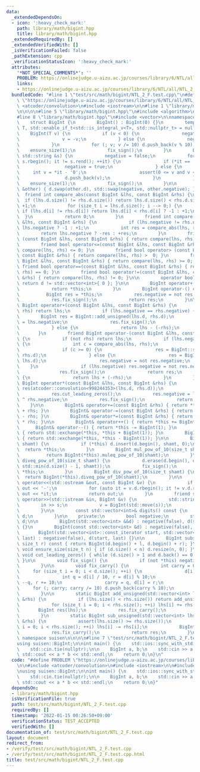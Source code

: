 ```yaml
---
data:
  _extendedDependsOn:
  - icon: ':heavy_check_mark:'
    path: library/math/bigint.hpp
    title: library/math/bigint.hpp
  _extendedRequiredBy: []
  _extendedVerifiedWith: []
  _isVerificationFailed: false
  _pathExtension: cpp
  _verificationStatusIcon: ':heavy_check_mark:'
  attributes:
    '*NOT_SPECIAL_COMMENTS*': ''
    PROBLEM: https://onlinejudge.u-aizu.ac.jp/courses/library/6/NTL/all/NTL_2_F
    links:
    - https://onlinejudge.u-aizu.ac.jp/courses/library/6/NTL/all/NTL_2_F
  bundledCode: "#line 1 \"test/src/math/bigint/NTL_2_F.test.cpp\"\n#define PROBLEM\
    \ \"https://onlinejudge.u-aizu.ac.jp/courses/library/6/NTL/all/NTL_2_F\"\n\n#include\
    \ <atcoder/convolution>\n#include <iostream>\n\n#line 1 \"library/math/bigint.hpp\"\
    \n\n\n\n#line 5 \"library/math/bigint.hpp\"\n#include <algorithm>\n#include <cassert>\n\
    #line 8 \"library/math/bigint.hpp\"\n#include <vector>\n\nnamespace suisen {\n\
    \    struct BigInt {\n        BigInt() : BigInt(0) {}\n        template <typename\
    \ T, std::enable_if_t<std::is_integral_v<T>, std::nullptr_t> = nullptr>\n    \
    \    BigInt(T v) {\n            if (v < 0) {\n                negative = true;\n\
    \                v = -v;\n            } else {\n                negative = false;\n\
    \            }\n            for (; v; v /= 10) d.push_back(v % 10);\n        \
    \    ensure_size(1);\n            fix_sign();\n        }\n        BigInt(const\
    \ std::string &s) {\n            negative = false;\n            for (auto it =\
    \ s.rbegin(); it != s.rend(); ++it) {\n                if (*it == '-') {\n   \
    \                 negative = true;\n                } else {\n               \
    \     int v = *it - '0';\n                    assert(0 <= v and v <= 9);\n   \
    \                 d.push_back(v);\n                }\n            }\n        \
    \    ensure_size(1);\n            fix_sign();\n        }\n\n        void swap(BigInt\
    \ &other) { d.swap(other.d), std::swap(negative, other.negative); }\n\n      \
    \  friend int compare_abs(const BigInt &lhs, const BigInt &rhs) {\n          \
    \  if (lhs.d.size() != rhs.d.size()) return lhs.d.size() < rhs.d.size() ? -1 :\
    \ +1;\n            for (size_t i = lhs.d.size(); i --> 0;) {\n               \
    \ if (lhs.d[i] != rhs.d[i]) return lhs.d[i] < rhs.d[i] ? -1 : +1;\n          \
    \  }\n            return 0;\n        }\n        friend int compare(const BigInt\
    \ &lhs, const BigInt &rhs) {\n            if (lhs.negative != rhs.negative) return\
    \ lhs.negative ? -1 : +1;\n            int res = compare_abs(lhs, rhs);\n    \
    \        return lhs.negative ? -res : +res;\n        }\n        friend bool operator<\
    \ (const BigInt &lhs, const BigInt &rhs) { return compare(lhs, rhs) <  0; }\n\
    \        friend bool operator<=(const BigInt &lhs, const BigInt &rhs) { return\
    \ compare(lhs, rhs) <= 0; }\n        friend bool operator> (const BigInt &lhs,\
    \ const BigInt &rhs) { return compare(lhs, rhs) >  0; }\n        friend bool operator>=(const\
    \ BigInt &lhs, const BigInt &rhs) { return compare(lhs, rhs) >= 0; }\n       \
    \ friend bool operator==(const BigInt &lhs, const BigInt &rhs) { return compare(lhs,\
    \ rhs) == 0; }\n        friend bool operator!=(const BigInt &lhs, const BigInt\
    \ &rhs) { return compare(lhs, rhs) != 0; }\n\n        operator bool() const {\
    \ return d != std::vector<int>{ 0 }; }\n\n        BigInt operator+() const {\n\
    \            return *this;\n        }\n        BigInt operator-() const {\n  \
    \          BigInt res = *this;\n            res.negative = not res.negative;\n\
    \            res.fix_sign();\n            return res;\n        }\n\n        friend\
    \ BigInt operator+(const BigInt &lhs, const BigInt &rhs) {\n            if (not\
    \ rhs) return lhs;\n            if (lhs.negative == rhs.negative) {\n        \
    \        BigInt res = BigInt::add_unsigned(lhs.d, rhs.d);\n                res.negative\
    \ = lhs.negative;\n                res.fix_sign();\n                return res;\n\
    \            } else {\n                return lhs - (-rhs);\n            }\n \
    \       }\n        friend BigInt operator-(const BigInt &lhs, const BigInt &rhs)\
    \ {\n            if (not rhs) return lhs;\n            if (lhs.negative == rhs.negative)\
    \ {\n                int c = compare_abs(lhs, rhs);\n                BigInt res;\n\
    \                if (c >= 0) {\n                    res = BigInt::sub_unsigned(lhs.d,\
    \ rhs.d);\n                } else {\n                    res = BigInt::sub_unsigned(rhs.d,\
    \ lhs.d);\n                    res.negative = not res.negative;\n            \
    \    }\n                if (lhs.negative) res.negative = not res.negative;\n \
    \               res.fix_sign();\n                return res;\n            } else\
    \ {\n                return lhs + (-rhs);\n            }\n        }\n        friend\
    \ BigInt operator*(const BigInt &lhs, const BigInt &rhs) {\n            BigInt\
    \ res(atcoder::convolution<998244353>(lhs.d, rhs.d));\n            res.fix_carry();\n\
    \            res.cut_leading_zeros();\n            res.negative = lhs.negative\
    \ ^ rhs.negative;\n            res.fix_sign();\n            return res;\n    \
    \    }\n\n        BigInt& operator+=(const BigInt &rhs) { return *this = *this\
    \ + rhs; }\n        BigInt& operator-=(const BigInt &rhs) { return *this = *this\
    \ - rhs; }\n        BigInt& operator*=(const BigInt &rhs) { return *this = *this\
    \ * rhs; }\n\n        BigInt& operator++() { return *this += BigInt(1); }\n  \
    \      BigInt& operator--() { return *this -= BigInt(1); }\n        BigInt operator++(int)\
    \ { return std::exchange(*this, *this + BigInt(1)); }\n        BigInt operator--(int)\
    \ { return std::exchange(*this, *this - BigInt(1)); }\n\n        BigInt& muleq_pow_of_10(size_t\
    \ shamt) {\n            if (*this) d.insert(d.begin(), shamt, 0);\n          \
    \  return *this;\n        }\n        BigInt mul_pow_of_10(size_t shamt) {\n  \
    \          return BigInt(*this).muleq_pow_of_10(shamt);\n        }\n        BigInt&\
    \ diveq_pow_of_10(size_t shamt) {\n            d.erase(d.begin(), d.begin() +\
    \ std::min(d.size() - 1, shamt));\n            fix_sign();\n            return\
    \ *this;\n        }\n        BigInt div_pow_of_10(size_t shamt) {\n          \
    \  return BigInt(*this).diveq_pow_of_10(shamt);\n        }\n\n        friend std::ostream&\
    \ operator<<(std::ostream &out, const BigInt &v) {\n            if (v.negative)\
    \ out << '-';\n            for (auto it = v.d.rbegin(); it != v.d.rend(); ++it)\
    \ out << *it;\n            return out;\n        }\n        friend std::istream&\
    \ operator>>(std::istream &in, BigInt &v) {\n            std::string s;\n    \
    \        in >> s;\n            v = BigInt(std::move(s));\n            return in;\n\
    \        }\n\n        const std::vector<int>& digits() const {\n            return\
    \ d;\n        }\n\n    private:\n        bool negative;\n        std::vector<int>\
    \ d;\n\n        BigInt(std::vector<int> &&d) : negative(false), d(std::move(d))\
    \ {}\n        BigInt(const std::vector<int> &d) : negative(false), d(d) {}\n \
    \       BigInt(std::vector<int>::const_iterator start, std::vector<int>::const_iterator\
    \ last) : negative(false), d(start, last) {}\n\n        BigInt substr(size_t l,\
    \ size_t r) const { return BigInt(d.begin() + l, d.begin() + r); }\n\n       \
    \ void ensure_size(size_t n) { if (d.size() < n) d.resize(n, 0); }\n\n       \
    \ void cut_leading_zeros() { while (d.size() > 1 and d.back() == 0) d.pop_back();\
    \ }\n\n        void fix_sign() {\n            if (not *this) negative = false;\n\
    \        }\n\n        void fix_carry() {\n            int carry = 0;\n       \
    \     for (size_t i = 0; i < d.size(); ++i) {\n                d[i] += carry;\n\
    \                int q = d[i] / 10, r = d[i] % 10;\n                if (r < 0)\
    \ --q, r += 10;\n                carry = q, d[i] = r;\n            }\n       \
    \     for (; carry; carry /= 10) d.push_back(carry % 10);\n            cut_leading_zeros();\n\
    \        }\n\n        static BigInt add_unsigned(std::vector<int> lhs, const std::vector<int>\
    \ &rhs) {\n            if (lhs.size() < rhs.size()) return add_unsigned(rhs, lhs);\n\
    \            for (size_t i = 0; i < rhs.size(); ++i) lhs[i] += rhs[i];\n     \
    \       BigInt res(lhs);\n            res.fix_carry();\n            return res;\n\
    \        }\n        static BigInt sub_unsigned(std::vector<int> lhs, const std::vector<int>\
    \ &rhs) {\n            assert(lhs.size() >= rhs.size());\n            for (size_t\
    \ i = 0; i < rhs.size(); ++i) lhs[i] -= rhs[i];\n            BigInt res(lhs);\n\
    \            res.fix_carry();\n            return res;\n        }\n    };\n} //\
    \ namespace suisen\n\n\n\n#line 7 \"test/src/math/bigint/NTL_2_F.test.cpp\"\n\
    using suisen::BigInt;\n\nint main() {\n    std::ios::sync_with_stdio(false);\n\
    \    std::cin.tie(nullptr);\n\n    BigInt a, b;\n    std::cin >> a >> b;\n   \
    \ std::cout << a * b << std::endl;\n    return 0;\n}\n"
  code: "#define PROBLEM \"https://onlinejudge.u-aizu.ac.jp/courses/library/6/NTL/all/NTL_2_F\"\
    \n\n#include <atcoder/convolution>\n#include <iostream>\n\n#include \"library/math/bigint.hpp\"\
    \nusing suisen::BigInt;\n\nint main() {\n    std::ios::sync_with_stdio(false);\n\
    \    std::cin.tie(nullptr);\n\n    BigInt a, b;\n    std::cin >> a >> b;\n   \
    \ std::cout << a * b << std::endl;\n    return 0;\n}"
  dependsOn:
  - library/math/bigint.hpp
  isVerificationFile: true
  path: test/src/math/bigint/NTL_2_F.test.cpp
  requiredBy: []
  timestamp: '2022-01-15 00:26:50+09:00'
  verificationStatus: TEST_ACCEPTED
  verifiedWith: []
documentation_of: test/src/math/bigint/NTL_2_F.test.cpp
layout: document
redirect_from:
- /verify/test/src/math/bigint/NTL_2_F.test.cpp
- /verify/test/src/math/bigint/NTL_2_F.test.cpp.html
title: test/src/math/bigint/NTL_2_F.test.cpp
---
```

